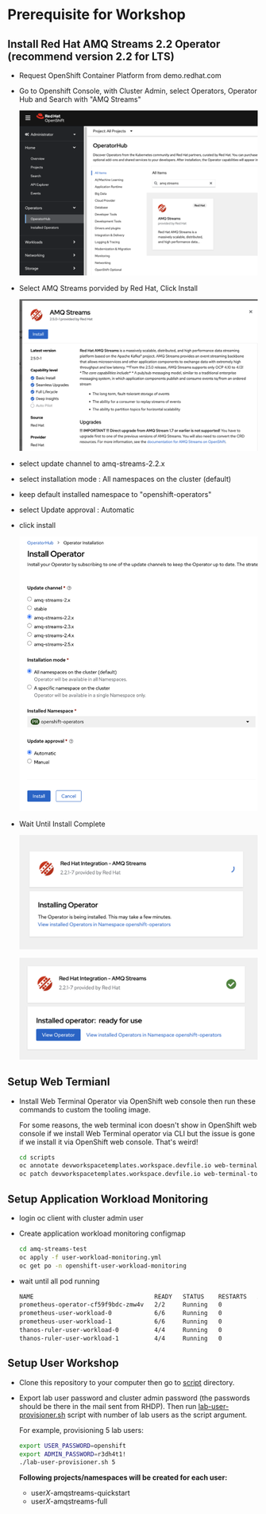 # Prerequisite for Workshop

## Install Red Hat AMQ Streams 2.2 Operator (recommend version 2.2 for LTS)

- Request OpenShift Container Platform from demo.redhat.com 

- Go to Openshift Console, with Cluster Admin, select Operators, Operator Hub and Search with "AMQ Streams"
  
    ![](images/prereq-1.png)

- Select AMQ Streams porvided by Red Hat, Click Install

    ![](images/prereq-2.png)

- select update channel to amq-streams-2.2.x
- select installation mode : All namespaces on the cluster (default)
- keep default installed namespace to "openshift-operators"
- select Update approval : Automatic
- click install 

    ![](images/prereq-3.png)

- Wait Until Install Complete

    ![](images/prereq-4.png)

    ![](images/prereq-5.png)


## Setup Web Termianl

- Install Web Terminal Operator via OpenShift web console then run these commands to custom the tooling image.

   For some reasons, the web terminal icon doesn't show in OpenShift web console if we install Web Terminal operator via CLI but the issue is gone if we install it via OpenShift web console. That's weird!

   ```sh
   cd scripts
   oc annotate devworkspacetemplates.workspace.devfile.io web-terminal-tooling 'web-terminal.redhat.com/unmanaged-state=true' -n openshift-operators
   oc patch devworkspacetemplates.workspace.devfile.io web-terminal-tooling --type=merge --patch-file=../manifest/web-terminal-tooling.json -n openshift-operators
   ```

## Setup Application Workload Monitoring

- login oc client with cluster admin user
- Create application workload monitoring configmap

    ```bash
    cd amq-streams-test
    oc apply -f user-workload-monitoring.yml
    oc get po -n openshift-user-workload-monitoring
    ```

- wait until all pod running

    ```bash
    NAME                                  READY   STATUS    RESTARTS   AGE
    prometheus-operator-cf59f9bdc-zmw4v   2/2     Running   0          3h16m
    prometheus-user-workload-0            6/6     Running   0          3h16m
    prometheus-user-workload-1            6/6     Running   0          3h16m
    thanos-ruler-user-workload-0          4/4     Running   0          3h16m
    thanos-ruler-user-workload-1          4/4     Running   0          3h16m
    ```

## Setup User Workshop

- Clone this repository to your computer then go to [script](script/) directory.

- Export lab user password and cluster admin password (the passwords should be there in the mail sent from RHDP). Then run [lab-user-provisioner.sh](script/lab-user-provisioner.sh) script with number of lab users as the script argument.

   For example, provisioning 5 lab users:

   ```sh
   export USER_PASSWORD=openshift
   export ADMIN_PASSWORD=r3dh4t1!
   ./lab-user-provisioner.sh 5
   ```

   **Following projects/namespaces will be created for each user:**
   * user*X*-amqstreams-quickstart
   * user*X*-amqstreams-full